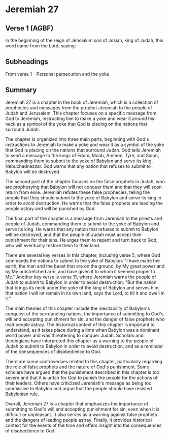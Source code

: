 # Jeremiah 27

## Verse 1 (AGBF)

In the beginning of the reign of Jehoiakim son of Josiah, king of Judah, this word came from the Lord, saying:

## Subheadings

From verse 1 - Personal persecution and the yoke

## Summary

Jeremiah 27 is a chapter in the book of Jeremiah, which is a collection of prophecies and messages from the prophet Jeremiah to the people of Judah and Jerusalem. This chapter focuses on a specific message from God to Jeremiah, instructing him to make a yoke and wear it around his neck as a symbol of the yoke that God is placing on the nations that surround Judah.

The chapter is organized into three main parts, beginning with God's instructions to Jeremiah to make a yoke and wear it as a symbol of the yoke that God is placing on the nations that surround Judah. God tells Jeremiah to send a message to the kings of Edom, Moab, Ammon, Tyre, and Sidon, commanding them to submit to the yoke of Babylon and serve its king, Nebuchadnezzar. God warns that any nation that refuses to submit to Babylon will be destroyed.

The second part of the chapter focuses on the false prophets in Judah, who are prophesying that Babylon will not conquer them and that they will soon return from exile. Jeremiah refutes these false prophecies, telling the people that they should submit to the yoke of Babylon and serve its king in order to avoid destruction. He warns that the false prophets are leading the people astray and will be punished by God.

The final part of the chapter is a message from Jeremiah to the priests and people of Judah, commanding them to submit to the yoke of Babylon and serve its king. He warns that any nation that refuses to submit to Babylon will be destroyed, and that the people of Judah must accept their punishment for their sins. He urges them to repent and turn back to God, who will eventually restore them to their land.

There are several key verses in this chapter, including verse 5, where God commands the nations to submit to the yoke of Babylon: "I have made the earth, the man and the beast that are on the ground, by My great power and by My outstretched arm, and have given it to whom it seemed proper to Me." Another key verse is verse 11, where Jeremiah warns the people of Judah to submit to Babylon in order to avoid destruction: "But the nation that brings its neck under the yoke of the king of Babylon and serves him, that nation I will let remain in its own land, says the Lord, to till it and dwell in it."

The main themes of this chapter include the inevitability of Babylon's conquest of the surrounding nations, the importance of submitting to God's will and accepting punishment for sin, and the danger of false prophets who lead people astray. The historical context of this chapter is important to understand, as it takes place during a time when Babylon was a dominant world power and was threatening to conquer Judah. Scholars and theologians have interpreted this chapter as a warning to the people of Judah to submit to Babylon in order to avoid destruction, and as a reminder of the consequences of disobedience to God.

There are some controversies related to this chapter, particularly regarding the role of false prophets and the nature of God's punishment. Some scholars have argued that the punishment described in this chapter is too severe and that it is unfair for God to punish the people for the actions of their leaders. Others have criticized Jeremiah's message as being too submissive to Babylon and argue that the people should have resisted Babylonian rule.

Overall, Jeremiah 27 is a chapter that emphasizes the importance of submitting to God's will and accepting punishment for sin, even when it is difficult or unpleasant. It also serves as a warning against false prophets and the dangers of leading people astray. Finally, it provides historical context for the events of the time and offers insight into the consequences of disobedience to God.